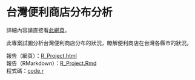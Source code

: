 # 台灣便利商店分布分析
詳細內容請直接看[此網頁](https://s3131212.github.io/Taiwan-Convenience-Store-Distribution/R_Project.html)。  

此專案試圖分析台灣便利商店分布的狀況，瞭解便利商店在台灣各縣市的狀況。

報告（網頁）：[R_Project.html](https://s3131212.github.io/Taiwan-Convenience-Store-Distribution/R_Project.html)  
報告（RMarkdown）：[R_Project.Rmd](https://github.com/s3131212/Taiwan-Convenience-Store-Distribution/blob/master/R_Project.Rmd)  
程式碼：[code.r](code.r)  
